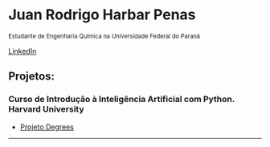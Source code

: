 # Juan Rodrigo Harbar Penas
<sub>Estudante de Engenharia Química na Universidade Federal do Paraná</sub>


[LinkedIn](https://www.linkedin.com/in/juan-rodrigo-harbar-penas-296321129/)



## Projetos:
### Curso de Introdução à Inteligência Artificial com Python. Harvard University
* [Projeto Degrees](https://github.com/jhpenas/degrees/blob/master/degrees.ipynb)

---




